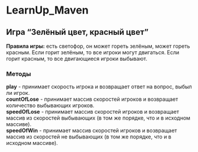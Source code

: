 # LearnUp_Maven
## Игра “Зелёный цвет, красный цвет”
**Правила игры:** есть светофор, он может гореть зелёным, может гореть красным. Если горит зелёным, то все игроки могут двигаться. Если горит красным, то все двигающиеся игроки выбывают.

### Методы
**play** - принимает скорость игрока и возвращает ответ на вопрос, выбыл ли игрок.  
**countOfLose** - принимает массив скоростей игроков и возвращает количество выбывающих игроков.  
**speedOfLose** - принимает массив скоростей игроков и возвращает массив из скоростей выбывающих (в том же порядке, что и в исходном массиве).  
**speedOfWin** - принимает массив скоростей игроков и возвращает массив из скоростей не выбывающих (в том же порядке, что и в исходном массиве).  
